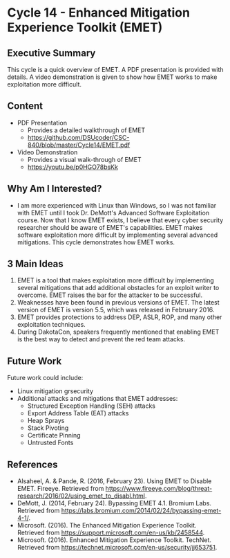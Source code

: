 # Cycle 14 - Enhanced Mitigation Experience Toolkit (EMET)

## Executive Summary
This cycle is a quick overview of EMET.  A PDF presentation is provided with details.  A video demonstration is given to show how EMET works to make exploitation more difficult.

## Content
* PDF Presentation
  * Provides a detailed walkthrough of EMET
  * https://github.com/DSUcoder/CSC-840/blob/master/Cycle14/EMET.pdf
* Video Demonstration
  * Provides a visual walk-through of EMET
  * https://youtu.be/p0HGO78bsKk

## Why Am I Interested?
* I am more experienced with Linux than Windows, so I was not familiar with EMET until I took Dr. DeMott's Advanced Software Exploitation course.  Now that I know EMET exists, I believe that every cyber security researcher should be aware of EMET's capabilities.  EMET makes software exploitation more difficult by implementing several advanced mitigations.  This cycle demonstrates how EMET works.

## 3 Main Ideas
1. EMET is a tool that makes exploitation more difficult by implementing several mitigations that add additional obstacles for an exploit writer to overcome.  EMET raises the bar for the attacker to be successful.
2. Weaknesses have been found in previous versions of EMET.  The latest version of EMET is version 5.5, which was released in February 2016.
3. EMET provides protections to address DEP, ASLR, ROP, and many other exploitation techniques. 
4.  During DakotaCon, speakers frequently mentioned that enabling EMET is the best way to detect and prevent the red team attacks.

## Future Work
Future work could include:
* Linux mitigation grsecurity
* Additional attacks and mitigations that EMET addresses:
  * Structured Exception Handling (SEH) attacks
  * Export Address Table (EAT) attacks
  * Heap Sprays
  * Stack Pivoting
  * Certificate Pinning
  * Untrusted Fonts 

## References
- Alsaheel, A. & Pande, R. (2016, February 23). Using EMET to Disable EMET. Fireeye.  Retrieved from https://www.fireeye.com/blog/threat-research/2016/02/using_emet_to_disabl.html.
- DeMott, J. (2014, February 24). Bypassing EMET 4.1. Bromium Labs.  Retrieved from https://labs.bromium.com/2014/02/24/bypassing-emet-4-1/.
- Microsoft. (2016). The Enhanced Mitigation Experience Toolkit.  Retrieved from https://support.microsoft.com/en-us/kb/2458544.
- Microsoft. (2016). Enhanced Mitigation Experience Toolkit.  TechNet.  Retrieved from https://technet.microsoft.com/en-us/security/jj653751.

